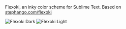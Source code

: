 Flexoki, an inky color scheme for Sublime Text. Based on [stephango.com/flexoki](https://stephango.com/flexoki)

![Flexoki Dark](/flexoki.sublime-dark.png)
![Flexoki Light](/flexoki.sublime-light.png)